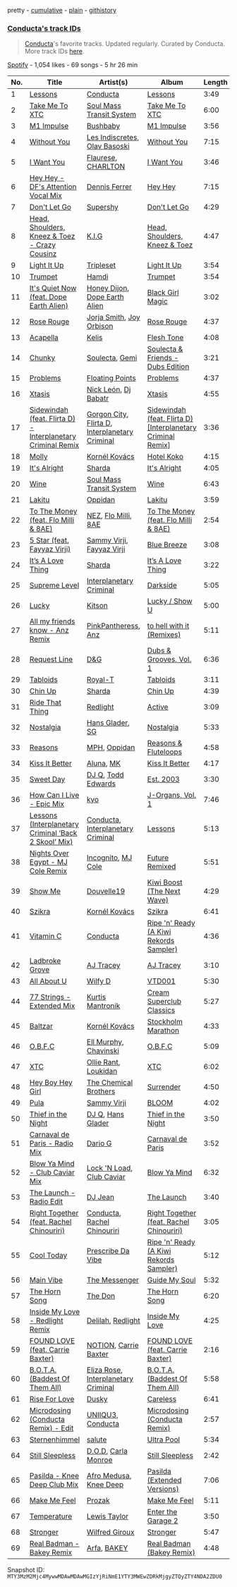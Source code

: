 pretty - [cumulative](/playlists/cumulative/37i9dQZF1DWW6qlCsFHzs7.md) - [plain](/playlists/plain/37i9dQZF1DWW6qlCsFHzs7) - [githistory](https://github.githistory.xyz/mackorone/spotify-playlist-archive/blob/main/playlists/plain/37i9dQZF1DWW6qlCsFHzs7)

### [Conducta's track IDs](https://open.spotify.com/playlist/37i9dQZF1DWW6qlCsFHzs7)

> <a href="spotify:artist:1lMcg4Y7nW5hHgIVsN9Shn">Conducta</a>'s favorite tracks\. Updated regularly\. Curated by Conducta\. More track IDs <a href="spotify:genre:track\_id">here</a>.

[Spotify](https://open.spotify.com/user/spotify) - 1,054 likes - 69 songs - 5 hr 26 min

| No. | Title | Artist(s) | Album | Length |
|---|---|---|---|---|
| 1 | [Lessons](https://open.spotify.com/track/7AAZFKHnWrXQfcDMZcjeAU) | [Conducta](https://open.spotify.com/artist/1lMcg4Y7nW5hHgIVsN9Shn) | [Lessons](https://open.spotify.com/album/5Ei9PH8W4h3d1AfyAb1L35) | 3:49 |
| 2 | [Take Me To XTC](https://open.spotify.com/track/2IvsNaBZB8r1hm03vEidJC) | [Soul Mass Transit System](https://open.spotify.com/artist/3mzdCW5WsS0kjHkG9neoGC) | [Take Me To XTC](https://open.spotify.com/album/63mjYIQG80TiHK0oG5b7e9) | 6:00 |
| 3 | [M1 Impulse](https://open.spotify.com/track/3D0Iy3NlwT9HosJudFISeU) | [Bushbaby](https://open.spotify.com/artist/6YYg4TQoF8cp50IuM2vU4C) | [M1 Impulse](https://open.spotify.com/album/0GarBJ7qVEoxu9jD8PlqAq) | 3:56 |
| 4 | [Without You](https://open.spotify.com/track/1ukKYqHQScB2piFg3BPo5B) | [Les Indiscretes](https://open.spotify.com/artist/7IvBsdxPTKLRQFusK3KokR), [Olav Basoski](https://open.spotify.com/artist/6FyRbuLLpPFzeI63apcfLi) | [Without You](https://open.spotify.com/album/7H6BtQAoejzI9TblUBWALn) | 7:15 |
| 5 | [I Want You](https://open.spotify.com/track/4ZDTSzgw2enJ0LhQdG9lzk) | [Flaurese](https://open.spotify.com/artist/2ZZtx5Nl2hf5rjM2q9XE06), [CHARLTON](https://open.spotify.com/artist/5vbr3NOvquGPeW0SMkQ4dO) | [I Want You](https://open.spotify.com/album/55QcBgtjtm2j1u1pFVAF8Q) | 3:46 |
| 6 | [Hey Hey \- DF's Attention Vocal Mix](https://open.spotify.com/track/70UEWHNbuYCh70KK7QCNj3) | [Dennis Ferrer](https://open.spotify.com/artist/0MGTHZpAGf7isSfw8yMIoi) | [Hey Hey](https://open.spotify.com/album/1cDV081Kr7TEOO2OH2RFhH) | 7:15 |
| 7 | [Don't Let Go](https://open.spotify.com/track/4s3xXkjGYSwI01zTp5f1by) | [Supershy](https://open.spotify.com/artist/2hk94pAZS1iYSqoICeTyh1) | [Don't Let Go](https://open.spotify.com/album/7g83bQ1Gic6MRsrIPuzuga) | 4:29 |
| 8 | [Head, Shoulders, Kneez & Toez \- Crazy Cousinz](https://open.spotify.com/track/7CyGnGFVThsF02CNcMyBr6) | [K.I.G](https://open.spotify.com/artist/5urltEzdvmWz8tl1J4reSj) | [Head, Shoulders, Kneez & Toez](https://open.spotify.com/album/2Xi4tCQ7x4vnoNDCSdRoQv) | 4:47 |
| 9 | [Light It Up](https://open.spotify.com/track/1W8P1dDqUU31AU5NongE6d) | [Tripleset](https://open.spotify.com/artist/6nKHLNZu1sk9nuRvGe6TMC) | [Light It Up](https://open.spotify.com/album/2k4pNCMWbtSrPaS2P3IYT4) | 3:54 |
| 10 | [Trumpet](https://open.spotify.com/track/1CrZemmAWNHJWIjAF7UJlO) | [Hamdi](https://open.spotify.com/artist/7vvicoei9BbKpZix8qSeLg) | [Trumpet](https://open.spotify.com/album/1PPQH9pk2g9QmignwevOsV) | 3:54 |
| 11 | [It's Quiet Now \(feat\. Dope Earth Alien\)](https://open.spotify.com/track/1mpD4bXO4r3xilu12Kaf5Q) | [Honey Dijon](https://open.spotify.com/artist/0XfQBWgzisaS9ltDV9bXAS), [Dope Earth Alien](https://open.spotify.com/artist/2wajUFt1bQDrz8A73tQrkN) | [Black Girl Magic](https://open.spotify.com/album/27hbmfsdUp1BKsCu2N4AFN) | 3:02 |
| 12 | [Rose Rouge](https://open.spotify.com/track/6XM6FI6rPJBnhoF6heNHeN) | [Jorja Smith](https://open.spotify.com/artist/1CoZyIx7UvdxT5c8UkMzHd), [Joy Orbison](https://open.spotify.com/artist/0aIpJqqTLf683ojWREc5lg) | [Rose Rouge](https://open.spotify.com/album/7DodMymoQ0sFG6baosag8D) | 4:37 |
| 13 | [Acapella](https://open.spotify.com/track/70ftmiU08HpSHxPD2dTnnh) | [Kelis](https://open.spotify.com/artist/0IF46mUS8NXjgHabxk2MCM) | [Flesh Tone](https://open.spotify.com/album/48WnBKi4my14F8d34v4xRo) | 4:08 |
| 14 | [Chunky](https://open.spotify.com/track/2GfTvj6Gcwg48BvsF8sEJn) | [Soulecta](https://open.spotify.com/artist/0lZSMQUghOj3ujE8UL2721), [Gemi](https://open.spotify.com/artist/3KUQf69bdptSNDeotadJfm) | [Soulecta & Friends \- Dubs Edition](https://open.spotify.com/album/21LnUrVuVizOZMdGoabAyZ) | 3:21 |
| 15 | [Problems](https://open.spotify.com/track/1UERuR9hjz9GM609JIjtGx) | [Floating Points](https://open.spotify.com/artist/2AR42Ur9PcchQDtEdwkv4L) | [Problems](https://open.spotify.com/album/1aA9qnJT9NtySZA16RHkCD) | 4:37 |
| 16 | [Xtasis](https://open.spotify.com/track/37QHi7TjXoienoLyIpBFZK) | [Nick León](https://open.spotify.com/artist/3qOGTt4eTeEkCn3efhAGu2), [Dj Babatr](https://open.spotify.com/artist/2VAqLzkNHs0cre3T6i1PHD) | [Xtasis](https://open.spotify.com/album/2HznhW4oaShSmaZDnBNZN8) | 4:55 |
| 17 | [Sidewindah \(feat\. Flirta D\) \- Interplanetary Criminal Remix](https://open.spotify.com/track/40jqUyfGoCQaZnUMIGdHSD) | [Gorgon City](https://open.spotify.com/artist/4VNQWV2y1E97Eqo2D5UTjx), [Flirta D](https://open.spotify.com/artist/2G9VTaPA12WZVovEImUtsR), [Interplanetary Criminal](https://open.spotify.com/artist/6uJ51uV5rYzu1MJkC4CceI) | [Sidewindah \(feat\. Flirta D\) \[Interplanetary Criminal Remix\]](https://open.spotify.com/album/5vCsrgumUZbbYEIqdTmXYu) | 3:36 |
| 18 | [Molly](https://open.spotify.com/track/35mRgmgXL01AAqguxr7xF8) | [Kornél Kovács](https://open.spotify.com/artist/0Ij7th9uWcDVYNAIOn5W22) | [Hotel Koko](https://open.spotify.com/album/0K5N4Inr14bXYElF0RsJBW) | 4:15 |
| 19 | [It's Alright](https://open.spotify.com/track/4Bmk7CoGZWB4baz6Zqo3fK) | [Sharda](https://open.spotify.com/artist/4iAs0GwTsi8q6a7ZnzR2Qi) | [It's Alright](https://open.spotify.com/album/1Agh9HDns2chodEFH14mh8) | 4:05 |
| 20 | [Wine](https://open.spotify.com/track/4R0lg0dcpePAao09jJFy0R) | [Soul Mass Transit System](https://open.spotify.com/artist/3mzdCW5WsS0kjHkG9neoGC) | [Wine](https://open.spotify.com/album/019K0r6OsJohBRr15gIjc8) | 6:43 |
| 21 | [Lakitu](https://open.spotify.com/track/5nNlZr313BQHVEWjA1cJmy) | [Oppidan](https://open.spotify.com/artist/338p7qzZTDJSHJzSjIZMFK) | [Lakitu](https://open.spotify.com/album/5wJ5dfgwP2z6dwaHjxRjZ9) | 3:59 |
| 22 | [To The Money \(feat\. Flo Milli & 8AE\)](https://open.spotify.com/track/5YSWtx5drmDZHP2weqJtAG) | [NEZ](https://open.spotify.com/artist/2Mwy2BwAUT3WU1cZa3pvEW), [Flo Milli](https://open.spotify.com/artist/08PvCOlef4xdOr20jFSTPd), [8AE](https://open.spotify.com/artist/1HX4A36aOWZMFx5eRHKIz1) | [To The Money \(feat\. Flo Milli & 8AE\)](https://open.spotify.com/album/2efMCGuPSpEgLoSPsg5a5e) | 2:54 |
| 23 | [5 Star \(feat\. Fayyaz Virji\)](https://open.spotify.com/track/0Ec6HJ6RsFVngeS0umsjdj) | [Sammy Virji](https://open.spotify.com/artist/1GuqTQbuixFHD6eBkFwVcb), [Fayyaz Virji](https://open.spotify.com/artist/1AtDisFdYgVMULn0hlBjnR) | [Blue Breeze](https://open.spotify.com/album/6V0vITSPGYans9CoyHkkVi) | 3:08 |
| 24 | [It’s A Love Thing](https://open.spotify.com/track/63sLliVYvTftRNtsHyaE4T) | [Sharda](https://open.spotify.com/artist/4iAs0GwTsi8q6a7ZnzR2Qi) | [It’s A Love Thing](https://open.spotify.com/album/2DPGnMwSkAMjDukOojCsNt) | 3:22 |
| 25 | [Supreme Level](https://open.spotify.com/track/2QaVPjEedRzUoYkP9duY1k) | [Interplanetary Criminal](https://open.spotify.com/artist/6uJ51uV5rYzu1MJkC4CceI) | [Darkside](https://open.spotify.com/album/7vYyuyPUzefAvNTmfrPzkq) | 5:05 |
| 26 | [Lucky](https://open.spotify.com/track/1LLswlRtrLcf260TUqK3wa) | [Kitson](https://open.spotify.com/artist/3WvmOZLZgxZ80dFZdJAufP) | [Lucky / Show U](https://open.spotify.com/album/2ZCa3f4rmcAi9b01xw1OD6) | 5:00 |
| 27 | [All my friends know \- Anz Remix](https://open.spotify.com/track/1U6hIpPWukivILVMgkzpAp) | [PinkPantheress](https://open.spotify.com/artist/78rUTD7y6Cy67W1RVzYs7t), [Anz](https://open.spotify.com/artist/1Ysz8yMgr4g1Ol3l1m3yOt) | [to hell with it \(Remixes\)](https://open.spotify.com/album/3KP55PNM7vdlrIm1LavDzb) | 5:11 |
| 28 | [Request Line](https://open.spotify.com/track/3MMgBwZrja6WrCPoxJbDWy) | [D&G](https://open.spotify.com/artist/2LO7TMTsXDG1R5Ohw6DeGe) | [Dubs & Grooves, Vol\. 1](https://open.spotify.com/album/5IXHDuJrdE9tEF0m2g3NVw) | 6:36 |
| 29 | [Tabloids](https://open.spotify.com/track/7hwa0ASN3RA6GVT3HfUp67) | [Royal\-T](https://open.spotify.com/artist/0Eob3oXbs3eny5yHhM2QeW) | [Tabloids](https://open.spotify.com/album/26xfHM17UpJSv20zYENRFx) | 3:11 |
| 30 | [Chin Up](https://open.spotify.com/track/2RTlxZxGOlSYZxb2SnmFuZ) | [Sharda](https://open.spotify.com/artist/4iAs0GwTsi8q6a7ZnzR2Qi) | [Chin Up](https://open.spotify.com/album/6PYEDcFdiJ6lfZEIlwqvg5) | 4:39 |
| 31 | [Ride That Thing](https://open.spotify.com/track/7CGfYF9Gb3a7GGUZtbQolR) | [Redlight](https://open.spotify.com/artist/4ly0VtIYiDYVA4q6ry0NUk) | [Active](https://open.spotify.com/album/0jLHt69kKGrsUyXWnnDmGu) | 3:09 |
| 32 | [Nostalgia](https://open.spotify.com/track/3EZ5f8Mhz5qniiyUQ9bfNq) | [Hans Glader](https://open.spotify.com/artist/2xncrpOGGRImOgiWmbAPZG), [SG](https://open.spotify.com/artist/5J6V5SRCXByid3HbFYXUOh) | [Nostalgia](https://open.spotify.com/album/5yLe0pcnvhX7VF0RV7t0Uw) | 5:33 |
| 33 | [Reasons](https://open.spotify.com/track/5DhWz7cAypKi6eFpVLQgG0) | [MPH](https://open.spotify.com/artist/62SCu33InHVq97VaWw3eof), [Oppidan](https://open.spotify.com/artist/338p7qzZTDJSHJzSjIZMFK) | [Reasons & Fluteloops](https://open.spotify.com/album/22EznsXBYtKj4OFhYoz5zc) | 4:58 |
| 34 | [Kiss It Better](https://open.spotify.com/track/78VvdxcfXAYBhdzuLFFvSK) | [Aluna](https://open.spotify.com/artist/5ITI6SEoUZMIXXkzCfr4oE), [MK](https://open.spotify.com/artist/1yqxFtPHKcGcv6SXZNdyT9) | [Kiss It Better](https://open.spotify.com/album/7b3D4oZOXrhYv04WU6yd3m) | 4:17 |
| 35 | [Sweet Day](https://open.spotify.com/track/6kPN7scIUHukYN7qv4EGXn) | [DJ Q](https://open.spotify.com/artist/7dDPt2xIGymSDddx80OfF1), [Todd Edwards](https://open.spotify.com/artist/6MFopqejpmTUUZlcRmGzgg) | [Est\. 2003](https://open.spotify.com/album/56w3xaz6QTSez2nbQ9x9uZ) | 3:30 |
| 36 | [How Can I Live \- Epic Mix](https://open.spotify.com/track/7mXuZ5vY5z0T89jz3EYV6q) | [kyo](https://open.spotify.com/artist/5XuszT4jnhlxZeWZbEPues) | [J\-Organs, Vol\. 1](https://open.spotify.com/album/0gpaKcut8FbtNPBiv0pb4C) | 7:46 |
| 37 | [Lessons \(Interplanetary Criminal ‘Back 2 Skool’ Mix\)](https://open.spotify.com/track/6hJamvmtpflSpRVjuY1Gkb) | [Conducta](https://open.spotify.com/artist/1lMcg4Y7nW5hHgIVsN9Shn), [Interplanetary Criminal](https://open.spotify.com/artist/6uJ51uV5rYzu1MJkC4CceI) | [Lessons](https://open.spotify.com/album/5Ei9PH8W4h3d1AfyAb1L35) | 5:13 |
| 38 | [Nights Over Egypt \- MJ Cole Remix](https://open.spotify.com/track/63RxrVaca2IeGXR02VTvFF) | [Incognito](https://open.spotify.com/artist/5moJNCJeiNwuQAhDLJXULs), [MJ Cole](https://open.spotify.com/artist/49GY4uPAwdlk5lSGtfKWYl) | [Future Remixed](https://open.spotify.com/album/0IMvU6xwpYKdc8tP3n8LI8) | 5:51 |
| 39 | [Show Me](https://open.spotify.com/track/0kWhIHW1eqqmFMZ9ODOgRY) | [Douvelle19](https://open.spotify.com/artist/3EjNHY8UswIZAxMjqXewVH) | [Kiwi Boost \(The Next Wave\)](https://open.spotify.com/album/2oVMZEmPASFpnJwNyBSHWx) | 4:29 |
| 40 | [Szikra](https://open.spotify.com/track/3qAvjZ84KUD5cCWkt4iCcb) | [Kornél Kovács](https://open.spotify.com/artist/0Ij7th9uWcDVYNAIOn5W22) | [Szikra](https://open.spotify.com/album/346ybLLYAtXpAfpTFH0Pqi) | 6:41 |
| 41 | [Vitamin C](https://open.spotify.com/track/2B9PMGUgEBMLubAS7Ilpue) | [Conducta](https://open.spotify.com/artist/1lMcg4Y7nW5hHgIVsN9Shn) | [Ripe 'n' Ready \(A Kiwi Rekords Sampler\)](https://open.spotify.com/album/5G7JzPgCBTkHrQQh2tPGDG) | 4:36 |
| 42 | [Ladbroke Grove](https://open.spotify.com/track/7AODNxFNPnKaz4hURLzw5l) | [AJ Tracey](https://open.spotify.com/artist/4Xi6LSfFqv26XgP9NKN26U) | [AJ Tracey](https://open.spotify.com/album/45UWSDr4RrFAwNfqiFelNj) | 3:10 |
| 43 | [All About U](https://open.spotify.com/track/4OScPKoG8L1BqcJQu7amw8) | [Wilfy D](https://open.spotify.com/artist/42RD2DVYDZPVEVPYsGpsMR) | [VTD001](https://open.spotify.com/album/19pBz5OavpX4GBcGjsAhbj) | 5:30 |
| 44 | [77 Strings \- Extended Mix](https://open.spotify.com/track/4Gou8LLJk5sIq1WdXMTdz9) | [Kurtis Mantronik](https://open.spotify.com/artist/6YDg64ZbQWVMSCjOmWVewB) | [Cream Superclub Classics](https://open.spotify.com/album/58M03vgZCBuzCy1rkTRue8) | 5:27 |
| 45 | [Baltzar](https://open.spotify.com/track/4imkUjRMHxiy0yZtJj2u4s) | [Kornél Kovács](https://open.spotify.com/artist/0Ij7th9uWcDVYNAIOn5W22) | [Stockholm Marathon](https://open.spotify.com/album/1y8E97vb4VzPzXZnsFO5Jy) | 4:33 |
| 46 | [O.B.F.C](https://open.spotify.com/track/17WzgCnnwYH9pLPqTWgTVG) | [Ell Murphy](https://open.spotify.com/artist/4r0F1gbqeQsaPg5d2nm5EJ), [Chavinski](https://open.spotify.com/artist/3mseX8MtEfinn5DphRKgk9) | [O.B.F.C](https://open.spotify.com/album/2RSbmlibPREAw7McGulsAl) | 5:09 |
| 47 | [XTC](https://open.spotify.com/track/6RUA8k0XlTAfVBk6Mz32LJ) | [Ollie Rant](https://open.spotify.com/artist/0nm5wdHMtiCN3mRBHxn4K3), [Loukidan](https://open.spotify.com/artist/6E5wiR6Ayq48F60oDZ9d7h) | [XTC](https://open.spotify.com/album/3zupp6drsqySiUf4u9YGtD) | 6:02 |
| 48 | [Hey Boy Hey Girl](https://open.spotify.com/track/7kXmJwrZGIhDaLT9sNo3ut) | [The Chemical Brothers](https://open.spotify.com/artist/1GhPHrq36VKCY3ucVaZCfo) | [Surrender](https://open.spotify.com/album/1QJP73UumgERuzp3yJSXw3) | 4:50 |
| 49 | [Pula](https://open.spotify.com/track/2DOeIdH8MIdnykM0H6sl8g) | [Sammy Virji](https://open.spotify.com/artist/1GuqTQbuixFHD6eBkFwVcb) | [BLOOM](https://open.spotify.com/album/1EOFf1iDuHW3wVwf3lE2il) | 4:02 |
| 50 | [Thief in the Night](https://open.spotify.com/track/55ChhLgT3NeedU0h1zf9Tb) | [DJ Q](https://open.spotify.com/artist/7dDPt2xIGymSDddx80OfF1), [Hans Glader](https://open.spotify.com/artist/2xncrpOGGRImOgiWmbAPZG) | [Thief in the Night](https://open.spotify.com/album/6R2Tx4e5WKHkNvA8LNERrH) | 3:50 |
| 51 | [Carnaval de Paris \- Radio Mix](https://open.spotify.com/track/59mdyQniSaNFeXaKMGu9RB) | [Dario G](https://open.spotify.com/artist/3Eo78i1MPfle0XVjMvia8A) | [Carnaval de Paris](https://open.spotify.com/album/0wevT1LD6VQtghix2apQgQ) | 3:52 |
| 52 | [Blow Ya Mind \- Club Caviar Mix](https://open.spotify.com/track/0Ax8qv3vtUy0nyaw0i4Kf6) | [Lock 'N Load](https://open.spotify.com/artist/36WpsQfa32ou67lhwl8RQ9), [Club Caviar](https://open.spotify.com/artist/2EN1Wc5No2OeL4exPJDIMe) | [Blow Ya Mind](https://open.spotify.com/album/549ODiccMe1bSN7bp9NGCV) | 6:32 |
| 53 | [The Launch \- Radio Edit](https://open.spotify.com/track/6FP4peicCGnib7asns71fs) | [DJ Jean](https://open.spotify.com/artist/73MDPnjHtoqOexpBNe4FPl) | [The Launch](https://open.spotify.com/album/2mf2kFapmGUkmAVWvjjzr0) | 3:40 |
| 54 | [Right Together \(feat\. Rachel Chinouriri\)](https://open.spotify.com/track/0wxi24FvxpoyBSsg9ugskd) | [Conducta](https://open.spotify.com/artist/1lMcg4Y7nW5hHgIVsN9Shn), [Rachel Chinouriri](https://open.spotify.com/artist/4wrzxtBZw20ufDstKyTnnP) | [Right Together \(feat\. Rachel Chinouriri\)](https://open.spotify.com/album/4rU7B8ztRuttCxeRVHhzom) | 3:05 |
| 55 | [Cool Today](https://open.spotify.com/track/5PKDMreyVpxvUaWScLm3Hd) | [Prescribe Da Vibe](https://open.spotify.com/artist/6NMRGjavFP1DRXDMUxdse0) | [Ripe 'n' Ready \(A Kiwi Rekords Sampler\)](https://open.spotify.com/album/5G7JzPgCBTkHrQQh2tPGDG) | 5:12 |
| 56 | [Main Vibe](https://open.spotify.com/track/2bntjqEIPsydwrDOLOxant) | [The Messenger](https://open.spotify.com/artist/2orGeI48riOftAQ9CzsiM8) | [Guide My Soul](https://open.spotify.com/album/5GjPu7psJRhBhCL6uQ0KdN) | 5:32 |
| 57 | [The Horn Song](https://open.spotify.com/track/2uSCLq40nkONxWeG4aNsbZ) | [The Don](https://open.spotify.com/artist/6MqMlfhYZ6anOzZgA3NuVk) | [The Horn Song](https://open.spotify.com/album/1xtkNTTWqeuETFKt2CkTvd) | 6:20 |
| 58 | [Inside My Love \- Redlight Remix](https://open.spotify.com/track/3wHtZJUQBTjgfLqvSx1yww) | [Delilah](https://open.spotify.com/artist/6J1pbNXDK0BTTMCvaO5xPv), [Redlight](https://open.spotify.com/artist/4ly0VtIYiDYVA4q6ry0NUk) | [Inside My Love](https://open.spotify.com/album/4CHewnYVjx7UI32COdkrYI) | 4:25 |
| 59 | [FOUND LOVE \(feat\. Carrie Baxter\)](https://open.spotify.com/track/5C29RTtzXBODKoZn0aB4zb) | [NOTION](https://open.spotify.com/artist/1uRVM0wBdtyEuU582EeKJM), [Carrie Baxter](https://open.spotify.com/artist/052GxJJYMQVVqXRsZfORK1) | [FOUND LOVE \(feat\. Carrie Baxter\)](https://open.spotify.com/album/7ut4PfRhGtazFoK7UOMxbs) | 2:16 |
| 60 | [B.O.T.A\. \(Baddest Of Them All\)](https://open.spotify.com/track/45bfH0GZvUyujIBiKRhXso) | [Eliza Rose](https://open.spotify.com/artist/4XC335ouK6pXyq4QiIb8bP), [Interplanetary Criminal](https://open.spotify.com/artist/6uJ51uV5rYzu1MJkC4CceI) | [B.O.T.A\. \(Baddest Of Them All\)](https://open.spotify.com/album/2lQgd3Svp1ZWAzZPLobAPK) | 5:58 |
| 61 | [Rise For Love](https://open.spotify.com/track/6RtUXHKvEvHVXnm1Z1WU1Y) | [Dusky](https://open.spotify.com/artist/5gqoUf9vKKv96b1c0GBKwu) | [Careless](https://open.spotify.com/album/3UvoNUY5z5XnLmYavKyDLN) | 6:41 |
| 62 | [Microdosing \(Conducta Remix\) \- Edit](https://open.spotify.com/track/7FYvSHYySIXK9hCwBgnOea) | [UNIIQU3](https://open.spotify.com/artist/5aR8qSaApKChlZvzB0Jfpx), [Conducta](https://open.spotify.com/artist/1lMcg4Y7nW5hHgIVsN9Shn) | [Microdosing \(Conducta Remix\)](https://open.spotify.com/album/52r0BbElKJLiF59usacC0A) | 2:57 |
| 63 | [Sternenhimmel](https://open.spotify.com/track/3AgxA72o5Sst6WrlbxOBah) | [salute](https://open.spotify.com/artist/1np8xozf7ATJZDi9JX8Dx5) | [Ultra Pool](https://open.spotify.com/album/1Ao4MJ2GKDgYs6XYgv1aBq) | 5:34 |
| 64 | [Still Sleepless](https://open.spotify.com/track/4vyG9ZhHT8MKJE5mTICMFC) | [D.O.D](https://open.spotify.com/artist/0Cs47vvRsPgEfliBU9KDiB), [Carla Monroe](https://open.spotify.com/artist/4S9LNSZusH3XflT3g32bqB) | [Still Sleepless](https://open.spotify.com/album/0R8Q1Ssj8x17w30NUas7yu) | 2:42 |
| 65 | [Pasilda \- Knee Deep Club Mix](https://open.spotify.com/track/2vhLsN2p6FHPPm4LfEBB3N) | [Afro Medusa](https://open.spotify.com/artist/6D1DgoF2TYTbPQbRPEriaI), [Knee Deep](https://open.spotify.com/artist/51iQEVj0SBCQZJVrNli23R) | [Pasilda \(Extended Versions\)](https://open.spotify.com/album/7qCEf8CrHVD4C5uyPsTFT2) | 7:06 |
| 66 | [Make Me Feel](https://open.spotify.com/track/2bq4FFDPno3B2rN2ysh28x) | [Prozak](https://open.spotify.com/artist/1cFxOHBhTZDQuzNaIvzBel) | [Make Me Feel](https://open.spotify.com/album/759Lkn1ERq1SMekDhuvnbb) | 5:11 |
| 67 | [Temperature](https://open.spotify.com/track/60558jIMonmVGsALQrJh0n) | [Lewis Taylor](https://open.spotify.com/artist/6jthzPkuxcw4rYbkg6XnoR) | [Enter the Garage 2](https://open.spotify.com/album/2keeweZt8bBlNVwWsrVudk) | 3:50 |
| 68 | [Stronger](https://open.spotify.com/track/33ZNh2kqjSpLsJPmOZnMgd) | [Wilfred Giroux](https://open.spotify.com/artist/7bSQhATneiWf5I7uSQVCGH) | [Stronger](https://open.spotify.com/album/5Hz3RQToT3CNvuT5H0Y9Qf) | 5:47 |
| 69 | [Real Badman \- Bakey Remix](https://open.spotify.com/track/1fNBFxMDl2gOg6vs3oXXHb) | [Arfa](https://open.spotify.com/artist/6n67IiFncVHKaMwpejXW6d), [BAKEY](https://open.spotify.com/artist/49du30vgnQZT13tyjnrspT) | [Real Badman \(Bakey Remix\)](https://open.spotify.com/album/3ARueEj9kyRQh5t61shiIQ) | 4:48 |

Snapshot ID: `MTY3MzM2Mjc4MywwMDAwMDAwMGIzYjRiNmE1YTY3MWEwZDRkMjgyZTQyZTY4NDA2ZDU0`
